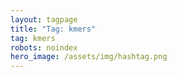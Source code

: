 ```yaml
---
layout: tagpage
title: "Tag: kmers"
tag: kmers
robots: noindex
hero_image: /assets/img/hashtag.png
---
```

